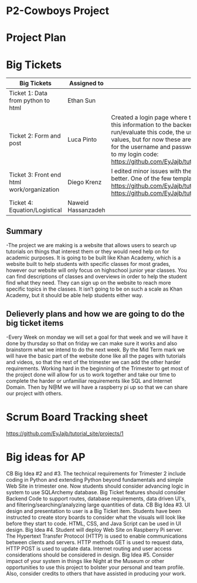 # P2-Cowboys Project
# Project Plan

# Big Tickets

| Big Tickets                                | Assigned to | Explanation |
|--------------------------------------------|-------------|-------------|
| Ticket 1: Data from python to html         | Ethan Sun   |             |
| Ticket 2: Form and post                    | Luca Pinto  |  Created a login page where the user before entering the site needs to input a secret username and password in a form I created which would then send this information to the backend where it would be checked, and if correct the user could then continue to the main content of the website. In order to run/evaluate this code, the username is "admin" and password is "password". The user in the future will be able to signup which will change these two values, but for now these are the set values that will allow yoou to enter the main content. If entered wrong, the website will reload that page and ask you for the username and password again until you get it right, without getting these right the user will be unable to enter the rest of the website. Here is a link to my login code: https://github.com/EyJajb/tutorial_site/blob/ff459fd3215808760ec75e08ef78970cd6d1e917/diego's_tutorial_page/tutorial_site/templates/login.html#L1      |
| Ticket 3: Front end html work/organization | Diego Krenz |  I edited minor issues with the code. ie where ever there was a red ! I fixed what needed to be done. I also reorganized the tutorial pages to make them look better. One of the few template pages Diego edited(edits done on this page was moved over to Class.html with help from Ethan: https://github.com/EyJajb/tutorial_site/blob/main/diego's_tutorial_page/tutorial_site/templates/Class.html): https://github.com/EyJajb/tutorial_site/blob/main/diego's_tutorial_page/tutorial_site/templates/APCalcAB.html            |
| Ticket 4: Equation/Logistical              | Naweid Hassanzadeh|

## Summary

-The project we are making is a website that allows users to search up tutorials on things that interest them or they would need help on for academic purposes.  It is going to be built like Khan Academy, which is a website built to help students with specific classes for most grades, however our website will only focus on highschool junior year classes. You can find descriptions of classes and overviews in order to help the student find what they need. They can sign up on the website to reach more specific topics in the classes. It isn’t going to be on such a scale as Khan Academy, but it should be able help students either way.

## Delieverly plans and how we are going to do the big ticket items

-Every Week on monday we will set a goal for that week and we will have it done by thursday so that on friday we can make sure it works and also brainstorm what we intend to do the next week.  By the Mid Term mark we will have the basic part of the website done like all the pages with tutorials and videos, so that the rest of the trimester we can add the other harder requirements. Working hard in the beginning of the Trimester to get most of the project done will allow for us to work together and take our time to complete the harder or unfamiliar requirements like SQL and Internet Domain.  Then by N@M we will have a raspberry pi up so that we can share our project with others.

# Scrum Board Tracking sheet
https://github.com/EyJajb/tutorial_site/projects/1

# Big ideas for AP
CB Big Idea #2 and #3. The technical requirements for Trimester 2 include coding in Python and extending Python beyond fundamentals and simple Web Site in trimester one.  Now students should consider advancing logic in system to use SQLArchemy database.  Big Ticket features should consider Backend Code to support routes, database requirements, data driven UI's, and filtering/searching/analyzing large quantities of data.
CB Big Idea #3.  UI design and presentation to user is a Big Ticket item.  Students have been instructed to create story boards to consider what the visuals will look like before they start to code.  HTML, CSS, and Java Script can be used in UI design.
Big Idea #4.  Student will deploy Web Site on Raspberry Pi server. The Hypertext Transfer Protocol (HTTP) is used to enable communications between clients and servers.  HTTP methods GET is used to request data, HTTP POST is used to update data.  Internet routing and user access considerations should be considered in design.
Big Idea #5.  Consider impact of your system in things like Night at the Museum or other opportunities to use this project to bolster your personal and team profile.  Also, consider credits to others that have assisted in producing your work.

